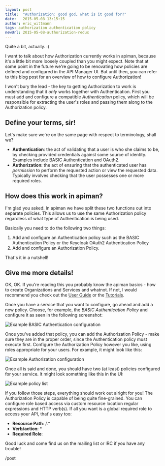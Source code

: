 ```yaml
---
layout: post
title:  "Authorization: good god, what is it good for?"
date:   2015-05-08 13:15:15
author: eric_wittmann
tags: authorization authentication policy
newUrl: 2015-05-08-authorization-redux
---
```


Quite a bit, actually.  :)

I want to talk about how Authorization currently works in apiman, because it's
a little bit more loosely coupled than you might expect.  Note that at some
point in the future we're going to be renovating how policies are defined and
configured in the API Manager UI.  But until then, you can refer to this blog
post for an overview of how to configure Authorization!

<!--more-->

I won't bury the lead - the key to getting Authorization to work is understanding
that it *only* works together with Authentication.  First you must add and
configure a compatible *Authentication* policy, which will be responsible for
extracting the user's roles and passing them along to the Authorization policy.

## Define your terms, sir!
Let's make sure we're on the same page with respect to terminology, shall we?

* **Authentication**: the act of validating that a user is who she claims to be, by checking provided credentials against some source of identity.  Examples include BASIC Authentication and OAuth2.
* **Authorization**: the act of ensuring that the authenticated user has *permission* to perform the requested action or view the requested data.  Typically involves checking that the user possesses one or more required roles.

## How does this work in apiman?

I'm glad you asked.  In apiman we have split these two functions out into separate policies.  This allows us to use the same Authorization policy regardless of what type of Authentication is being used.

Basically you need to do the following two things:

1. Add and configure an Authentication policy such as the BASIC Authentication Policy or the Keycloak OAuth2 Authentication Policy
1. Add and configure an Authorization Policy.

That's it in a nutshell!

## Give me more details!

OK, OK.  If you're reading this you probably know the apiman basics - how to create Organizations and Services and whatnot.  If not, I would recommend you check out the [User Guide](https://www.apiman.io/latest/user-guide.html) or the [Tutorials](https://www.apiman.io/latest/tutorials.html).

Once you have a service that you want to configure, go ahead and add a new policy.  Choose, for example, the *BASIC Authentication Policy* and configure it as seen in the following screenshot:

![Example BASIC Authentication configuration](/blog/images/2015-05-08/basic-auth-config.png)

Once you've added that policy, you can add the Authorization Policy - make sure they are in the proper order, since the Authentication policy must execute first.  Configure the Authorization Policy however you like, using roles appropriate for your users.  For example, it might look like this:

![Example Authorization configuration](/blog/images/2015-05-08/authorization-config.png)

Once all is said and done, you should have two (at least) policies configured for your service.  It might look something like this in the UI:

![Example policy list](/blog/images/2015-05-08/auth-policies.png)

If you follow those steps, everything should work out alright for you!  The Authorization Policy is capable of being quite fine-grained.  You can configure role based access via custom resource location regular expressions and HTTP verb(s).  If all you want is a global required role to access your API, that's easy too:

* **Resource Path**: /.*
* **Verb/action**: *
* **Required Role**: <your-role>

Good luck and come find us on the mailing list or IRC if you have any trouble!

/post

